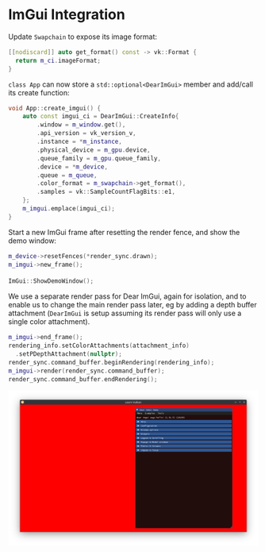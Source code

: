 # ImGui Integration

Update `Swapchain` to expose its image format:

```cpp
[[nodiscard]] auto get_format() const -> vk::Format {
  return m_ci.imageFormat;
}
```

`class App` can now store a `std::optional<DearImGui>` member and add/call its create function:

```cpp
void App::create_imgui() {
	auto const imgui_ci = DearImGui::CreateInfo{
		.window = m_window.get(),
		.api_version = vk_version_v,
		.instance = *m_instance,
		.physical_device = m_gpu.device,
		.queue_family = m_gpu.queue_family,
		.device = *m_device,
		.queue = m_queue,
		.color_format = m_swapchain->get_format(),
		.samples = vk::SampleCountFlagBits::e1,
	};
	m_imgui.emplace(imgui_ci);
}
```

Start a new ImGui frame after resetting the render fence, and show the demo window:

```cpp
m_device->resetFences(*render_sync.drawn);
m_imgui->new_frame();

ImGui::ShowDemoWindow();
```

We use a separate render pass for Dear ImGui, again for isolation, and to enable us to change the main render pass later, eg by adding a depth buffer attachment (`DearImGui` is setup assuming its render pass will only use a single color attachment).

```cpp
m_imgui->end_frame();
rendering_info.setColorAttachments(attachment_info)
  .setPDepthAttachment(nullptr);
render_sync.command_buffer.beginRendering(rendering_info);
m_imgui->render(render_sync.command_buffer);
render_sync.command_buffer.endRendering();
```

![ImGui Demo](./imgui_demo.png)

